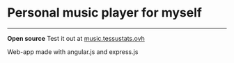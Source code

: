 # Personal music player for myself #

-----
**Open source**
Test it out at [music.tessustats.ovh](music.tessustats.ovh)

Web-app made with angular.js and express.js
